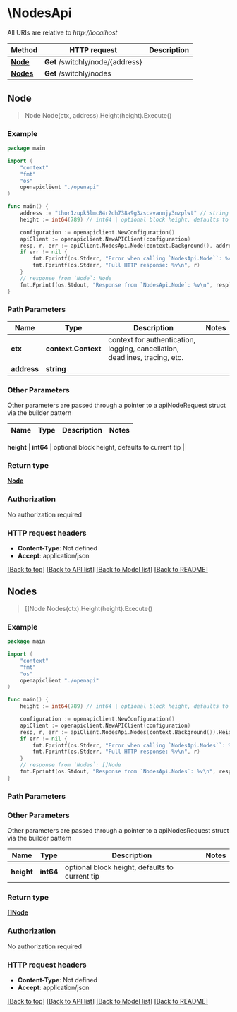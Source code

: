 # \NodesApi

All URIs are relative to *http://localhost*

Method | HTTP request | Description
------------- | ------------- | -------------
[**Node**](NodesApi.md#Node) | **Get** /switchly/node/{address} | 
[**Nodes**](NodesApi.md#Nodes) | **Get** /switchly/nodes | 



## Node

> Node Node(ctx, address).Height(height).Execute()





### Example

```go
package main

import (
    "context"
    "fmt"
    "os"
    openapiclient "./openapi"
)

func main() {
    address := "thor1zupk5lmc84r2dh738a9g3zscavannjy3nzplwt" // string | 
    height := int64(789) // int64 | optional block height, defaults to current tip (optional)

    configuration := openapiclient.NewConfiguration()
    apiClient := openapiclient.NewAPIClient(configuration)
    resp, r, err := apiClient.NodesApi.Node(context.Background(), address).Height(height).Execute()
    if err != nil {
        fmt.Fprintf(os.Stderr, "Error when calling `NodesApi.Node``: %v\n", err)
        fmt.Fprintf(os.Stderr, "Full HTTP response: %v\n", r)
    }
    // response from `Node`: Node
    fmt.Fprintf(os.Stdout, "Response from `NodesApi.Node`: %v\n", resp)
}
```

### Path Parameters


Name | Type | Description  | Notes
------------- | ------------- | ------------- | -------------
**ctx** | **context.Context** | context for authentication, logging, cancellation, deadlines, tracing, etc.
**address** | **string** |  | 

### Other Parameters

Other parameters are passed through a pointer to a apiNodeRequest struct via the builder pattern


Name | Type | Description  | Notes
------------- | ------------- | ------------- | -------------

 **height** | **int64** | optional block height, defaults to current tip | 

### Return type

[**Node**](Node.md)

### Authorization

No authorization required

### HTTP request headers

- **Content-Type**: Not defined
- **Accept**: application/json

[[Back to top]](#) [[Back to API list]](../README.md#documentation-for-api-endpoints)
[[Back to Model list]](../README.md#documentation-for-models)
[[Back to README]](../README.md)


## Nodes

> []Node Nodes(ctx).Height(height).Execute()





### Example

```go
package main

import (
    "context"
    "fmt"
    "os"
    openapiclient "./openapi"
)

func main() {
    height := int64(789) // int64 | optional block height, defaults to current tip (optional)

    configuration := openapiclient.NewConfiguration()
    apiClient := openapiclient.NewAPIClient(configuration)
    resp, r, err := apiClient.NodesApi.Nodes(context.Background()).Height(height).Execute()
    if err != nil {
        fmt.Fprintf(os.Stderr, "Error when calling `NodesApi.Nodes``: %v\n", err)
        fmt.Fprintf(os.Stderr, "Full HTTP response: %v\n", r)
    }
    // response from `Nodes`: []Node
    fmt.Fprintf(os.Stdout, "Response from `NodesApi.Nodes`: %v\n", resp)
}
```

### Path Parameters



### Other Parameters

Other parameters are passed through a pointer to a apiNodesRequest struct via the builder pattern


Name | Type | Description  | Notes
------------- | ------------- | ------------- | -------------
 **height** | **int64** | optional block height, defaults to current tip | 

### Return type

[**[]Node**](Node.md)

### Authorization

No authorization required

### HTTP request headers

- **Content-Type**: Not defined
- **Accept**: application/json

[[Back to top]](#) [[Back to API list]](../README.md#documentation-for-api-endpoints)
[[Back to Model list]](../README.md#documentation-for-models)
[[Back to README]](../README.md)

